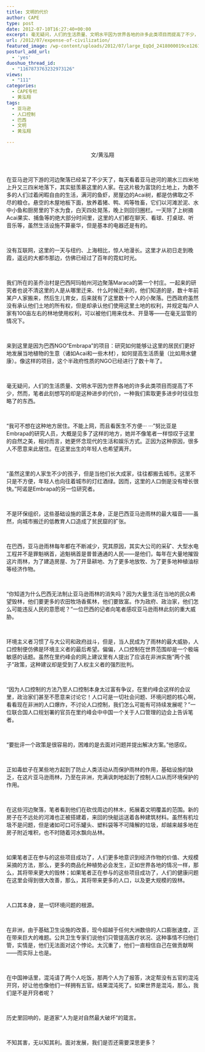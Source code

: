 ```yaml
---
title: 文明的代价
author: CAPE
type: post
date: 2012-07-10T16:27:40+00:00
excerpt: 毫无疑问，人们的生活质量、文明水平因为世界各地的许多此类项目而提高了不少，然而，笔者此刻想写的却是这种进步的代价，一种我们索取更多进步时往往忽略了的东西。
url: /2012/07/expense-of-civilization/
featured_image: /wp-content/uploads/2012/07/large_EqQd_2418000019ce1261-e1341937603120.jpg
posturl_add_url:
  - 'yes'
duoshuo_thread_id:
  - "1167873763232973126"
views:
  - "111"
categories:
  - CAPE专栏
  - 黄泓翔
tags:
  - 亚马逊
  - 人口控制
  - 巴西
  - 文明
  - 黄泓翔

---
```

<p style="text-align: center;">
  文/黄泓翔
</p>

&nbsp;

在亚马逊河下游的河边聚落已经呆了不少天了，每天看着亚马逊河的潮水三四米地上升又三四米地落下，其实挺羡慕这里的人家。在这片极为富饶的土地上，为数不多的人们过着闲暇自由的生活，满河的鱼虾，房屋边的Acai树，都是仿佛取之不尽的粮仓。悬空的木屋地板下面，放养着猪、鸭、鸡等牲畜，它们以河滩淤泥、水中小鱼和厨房里的下水为食，白天四处晃荡，晚上则回归圈栏。一天除了上树摘Acai果实、捕鱼等的绝大部分时间里，这里的人们都在聊天、看球、打桌球、听音乐等，虽然生活设施不算豪华，但是基本的电器还是有的。

&nbsp;

没有互联网，这里的一天与纽约、上海相比，惊人地漫长。这里才从初日走到晚霞，遥远的大都市那边，仿佛已经过了百年的霓虹时光。

&nbsp;

我们所在的圣乔治村是巴西阿玛帕州河边聚落Maraca的第一个村庄。一起来的研究者也说不清这里的人是从哪里迁来、什么时候迁来的，他们知道的是，数十年前某户人家搬来，然后生儿育女，后来就有了这里数十个人的小聚落。巴西政府虽然没有承认他们土地的所有权，但是却承认他们使用这里土地的权利，并规定每户人家有100亩左右的林地使用权利，可以被他们用来伐木、开垦等——在毫无监管的情况下。

&nbsp;

来到这里是因为巴西NGO“Embrapa”的项目：研究如何能够让这里的居民们更好地发展当地植物的生意（诸如Acai和一些木材），如何提高生活质量（比如用水健康）。像这样的项目，这个半政府性质的NGO已经进行了数十年了。

&nbsp;

毫无疑问，人们的生活质量、文明水平因为世界各地的许多此类项目而提高了不少，然而，笔者此刻想写的却是这种进步的代价，一种我们索取更多进步时往往忽略了的东西。

&nbsp;

“我可不想在这种地方居住。不能上网，而且看医生不方便··· ···”努比亚是Embrapa的研究人员，大概是见多了这样的地方，她并不像笔者一样惊叹于这里的自然之美，相对而言，她更怀念现代的生活和娱乐方式。正因为这种原因，很多人不愿意来此居住。在这里出生的年轻人也希望离开。

&nbsp;

“虽然这里的人家生不少的孩子，但是当他们长大成家，往往都搬去城市。这里不只是不方便，年轻人也向往着城市的灯红酒绿。因而，这里的人口倒是没有增长很快。”阿诺是Embrapa的另一位研究者。

&nbsp;

不是环保组织，这些基础设施的匮乏本身，正是巴西亚马逊雨林的最大福音——虽然，向城市搬迁的低教育人口造成了贫民窟的扩张。

&nbsp;

在巴西，亚马逊雨林每年都在不断减少，究其原因，其实大公司的采矿、大型水电工程并不是罪魁祸首，追魁祸首是普普通通的人民——是他们，每年在大量地摧毁这片雨林，为了建造房屋、为了开垦耕地、为了更多地放牧、为了更多地种植油棕等经济作物。

&nbsp;

“你知道为什么巴西无法制止亚马逊雨林的消失吗？因为大量生活在当地的民众希望毁林，他们要更多的农田牧场香蕉林，他们要致富。作为政府、政治家，他们怎么可能违反人民的意愿呢？”一位巴西的记者向笔者感叹亚马逊雨林此刻的重大威胁。

&nbsp;

环境主义者习惯了与大公司和政府战斗，但是，当人民成为了雨林的最大威胁，人口控制便仿佛是环境主义者的最后希望。偏偏，人口控制在世界范围却是一个极端敏感的话题。虽然在里约峰会的网上建议里有人提出了应该在非洲实施“两个孩子”政策，这种建议却是受到了人权主义者的强烈批判。

&nbsp;

“因为人口控制的方法乃至人口控制本身太过富有争议，在里约峰会这样的会议里，政治家们甚至不愿意来讨论它！人口可是一切社会问题、环境问题的核心啊，看看现在非洲的人口爆炸，不讨论人口控制，我们怎么可能有可持续发展呢？”一位联合国人口规划署的官员在里约峰会中中国一个关于人口管理的边会上告诉笔者。

&nbsp;

“要批评一个政策是很容易的，困难的是去面对问题并提出解决方案。”他感叹。

&nbsp;

正如毒蚊子在某些地方起到了防止人类活动从而保护雨林的作用，基础设施的缺乏，在这片亚马逊雨林，乃至在非洲，充满讽刺地起到了控制人口从而环境保护的作用。

&nbsp;

在这些河边聚落，笔者看到他们在砍伐周边的林木，拓展着文明覆盖的范围。新的房子在不远处的河滩也正被搭建着，来回的快艇运送着各种建筑材料。虽然有机垃圾不是问题，但是诸如可口可乐罐头、塑料袋等不可降解的垃圾，却越来越多地在房子附近堆积，也不时随着河水飘向丛林。

&nbsp;

如果笔者正在参与的这些项目成功了，人们更多地意识到经济作物的价值、大规模采摘的方法，那么，更多的商品化种植势必会发生，正如世界各地的情况一样，那么，其将带来更大的毁林；如果笔者正在参与的这些项目成功了，人们的健康问题在这里会得到很大改善，那么，其将带来更多的人口，以及更大规模的毁林。

&nbsp;

人口其本身，是一切环境问题的根源。

&nbsp;

在非洲，由于基础卫生设施的改善，现今超越于任何大洲数倍的人口膨胀速度，正在带来巨大的难题。公共卫生专家们说他们只管提高医疗状况、这种事情不归他们管，实情是，他们无法面对这个悖论。太沉重了，他们一直相信自己在做贡献啊——而实际上也是。

&nbsp;

在中国神话里，混沌请了两个人吃饭，那两个人为了报答，决定帮没有五官的混沌开窍，好让他也像他们一样拥有五官。结果混沌死了。如果世界是混沌，那么，我们是不是开窍者呢？

&nbsp;

历史里回响的，是道家“人为是对自然最大破坏”的箴言。

&nbsp;

不知其害，无以知其利。面对发展，我们是否还需要深思更多？

&nbsp;